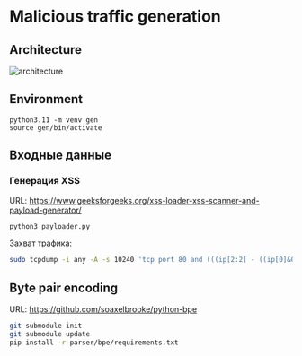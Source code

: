 # Malicious traffic generation
## Architecture

![architecture](/Users/tkacheva/Desktop/диплом/generator/doc/architecture.png)

## Environment

```
python3.11 -m venv gen
source gen/bin/activate
```

## Входные данные
### Генерация XSS
URL: https://www.geeksforgeeks.org/xss-loader-xss-scanner-and-payload-generator/
```bash
python3 payloader.py
```

Захват трафика:
```bash
sudo tcpdump -i any -A -s 10240 'tcp port 80 and (((ip[2:2] - ((ip[0]&0xf)<<2)) - ((tcp[12]&0xf0)>>2)) != 0)' | egrep --line-buffered "^........(GET |HTTP\/|POST |HEAD )|^[A-Za-z0-9-]+: " | sed -r 's/^........(GET |HTTP\/|POST |HEAD )/\n\1/g' > xss
```

## Byte pair encoding
URL: https://github.com/soaxelbrooke/python-bpe
```bash
git submodule init
git submodule update
pip install -r parser/bpe/requirements.txt
```


